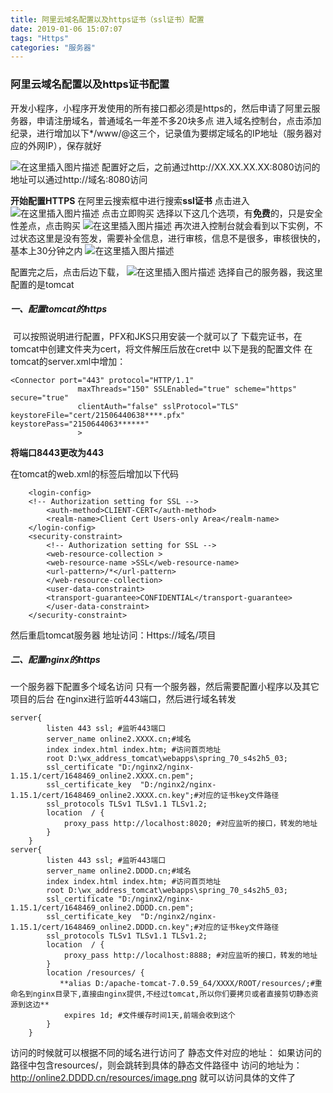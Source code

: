 ```yaml
---
title: 阿里云域名配置以及https证书（ssl证书）配置
date: 2019-01-06 15:07:07
tags: "Https"
categories: "服务器"
---
```


### 阿里云域名配置以及https证书配置

​        开发小程序，小程序开发使用的所有接口都必须是https的，然后申请了阿里云服务器，申请注册域名，普通域名一年差不多20块多点
进入域名控制台，点击添加纪录，进行增加以下*/www/@这三个，记录值为要绑定域名的IP地址（服务器对应的外网IP），保存就好

![在这里插入图片描述](https://img-blog.csdn.net/20181014093009192?watermark/2/text/aHR0cHM6Ly9ibG9nLmNzZG4ubmV0L3UwMTMwMDk4MDg=/font/5a6L5L2T/fontsize/400/fill/I0JBQkFCMA==/dissolve/70)
配置好之后，之前通过http://XX.XX.XX.XX:8080访问的地址可以通过http://域名:8080访问

**开始配置HTTPS**
在阿里云搜索框中进行搜索**ssl证书**
点击进入
![在这里插入图片描述](https://img-blog.csdn.net/2018101409361533?watermark/2/text/aHR0cHM6Ly9ibG9nLmNzZG4ubmV0L3UwMTMwMDk4MDg=/font/5a6L5L2T/fontsize/400/fill/I0JBQkFCMA==/dissolve/70)
点击立即购买
选择以下这几个选项，有**免费**的，只是安全性差点，点击购买
![在这里插入图片描述](https://img-blog.csdn.net/20181014100037108?watermark/2/text/aHR0cHM6Ly9ibG9nLmNzZG4ubmV0L3UwMTMwMDk4MDg=/font/5a6L5L2T/fontsize/400/fill/I0JBQkFCMA==/dissolve/70)
再次进入控制台就会看到以下实例，不过状态这里是没有签发，需要补全信息，进行审核，信息不是很多，审核很快的，基本上30分钟之内
![在这里插入图片描述](https://img-blog.csdn.net/20181014100109827?0000000watermark/2/text/aHR0cHM6Ly9ibG9nLmNzZG4ubmV0L3UwMTMwMDk4MDg=/font/5a6L5L2T/fontsize/400/fill/I0JBQkFCMA==/dissolve/70)

配置完之后，点击后边下载，
![在这里插入图片描述](https://img-blog.csdn.net/20181014100134499?watermark/2/text/aHR0cHM6Ly9ibG9nLmNzZG4ubmV0L3UwMTMwMDk4MDg=/font/5a6L5L2T/fontsize/400/fill/I0JBQkFCMA==/dissolve/70)
选择自己的服务器，我这里配置的是tomcat

##### 一、配置tomcat的https

​        可以按照说明进行配置，PFX和JKS只用安装一个就可以了
下载完证书，在tomcat中创建文件夹为cert，将文件解压后放在cret中
以下是我的配置文件
在tomcat的server.xml中增加：

```
<Connector port="443" protocol="HTTP/1.1"
               maxThreads="150" SSLEnabled="true" scheme="https" secure="true"
			   clientAuth="false" sslProtocol="TLS" keystoreFile="cert/21506440638****.pfx" keystorePass="2150644063******"
			   >
```

**将端口8443更改为443**

在tomcat的web.xml的<welcome-file-list>标签后增加以下代码

```
	<login-config> 
	<!-- Authorization setting for SSL --> 
		<auth-method>CLIENT-CERT</auth-method> 
		<realm-name>Client Cert Users-only Area</realm-name> 
	</login-config> 
	<security-constraint> 
		<!-- Authorization setting for SSL --> 
		<web-resource-collection > 
		<web-resource-name >SSL</web-resource-name> 
		<url-pattern>/*</url-pattern> 
		</web-resource-collection> 
		<user-data-constraint> 
		<transport-guarantee>CONFIDENTIAL</transport-guarantee> 
		</user-data-constraint> 
	</security-constraint>
```

然后重启tomcat服务器
地址访问：Https://域名/项目

##### 二、配置nginx的https

一个服务器下配置多个域名访问
只有一个服务器，然后需要配置小程序以及其它项目的后台
在nginx进行监听443端口，然后进行域名转发

```
server{
        listen 443 ssl; #监听443端口
        server_name online2.XXXX.cn;#域名
        index index.html index.htm; #访问首页地址
		root D:\wx_address_tomcat\webapps\spring_70_s4s2h5_03;
        ssl_certificate "D:/nginx2/nginx-1.15.1/cert/1648469_online2.XXXX.cn.pem";
        ssl_certificate_key  "D:/nginx2/nginx-1.15.1/cert/1648469_online2.XXXX.cn.key";#对应的证书key文件路径
		ssl_protocols TLSv1 TLSv1.1 TLSv1.2;		
        location  / {
			proxy_pass http://localhost:8020; #对应监听的接口，转发的地址
		}
	}		
server{
        listen 443 ssl; #监听443端口
        server_name online2.DDDD.cn;#域名
        index index.html index.htm; #访问首页地址
		root D:\wx_address_tomcat\webapps\spring_70_s4s2h5_03;
        ssl_certificate "D:/nginx2/nginx-1.15.1/cert/1648469_online2.DDDD.cn.pem";
        ssl_certificate_key  "D:/nginx2/nginx-1.15.1/cert/1648469_online2.DDDD.cn.key";#对应的证书key文件路径
		ssl_protocols TLSv1 TLSv1.1 TLSv1.2;		
        location  / {
			proxy_pass http://localhost:8888; #对应监听的接口，转发的地址
		}
		location /resources/ {
           **alias D:/apache-tomcat-7.0.59_64/XXXX/ROOT/resources/;#重命名到nginx目录下,直接由nginx提供,不经过tomcat,所以你们要拷贝或者直接剪切静态资源到这边**
           	expires 1d; #文件缓存时间1天,前端会收到这个
        }
	}	
```

访问的时候就可以根据不同的域名进行访问了
静态文件对应的地址：
如果访问的路径中包含resources/，则会跳转到具体的静态文件路径中
访问的地址为：http://online2.DDDD.cn/resources/image.png 就可以访问具体的文件了